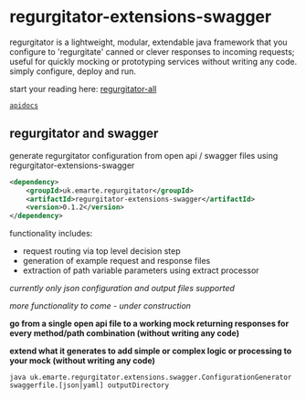# regurgitator-extensions-swagger

regurgitator is a lightweight, modular, extendable java framework that you configure to 'regurgitate' canned or clever responses to incoming requests; useful for quickly mocking or prototyping services without writing any code. simply configure, deploy and run.

start your reading here: [regurgitator-all](https://talmeym.github.io/regurgitator-all#regurgitator)

[``apidocs``](https://regurgitator.emarte.uk/apidocs/regurgitator-extensions-swagger/0.1.2/)

## regurgitator and swagger

generate regurgitator configuration from open api / swagger files using regurgitator-extensions-swagger

```xml
<dependency>
    <groupId>uk.emarte.regurgitator</groupId>
    <artifactId>regurgitator-extensions-swagger</artifactId>
    <version>0.1.2</version>
</dependency>
```

functionality includes:
- request routing via top level decision step
- generation of example request and response files
- extraction of path variable parameters using extract processor

*currently only json configuration and output files supported*

*more functionality to come - under construction*

**go from a single open api file to a working mock returning responses for every method/path combination (without writing any code)**

**extend what it generates to add simple or complex logic or processing to your mock (without writing any code)**

```java uk.emarte.regurgitator.extensions.swagger.ConfigurationGenerator swaggerfile.[json|yaml] outputDirectory```
